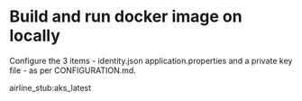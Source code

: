 # Build and run docker image on locally 

Configure the 3 items - identity.json application.properties and a private key file - as per CONFIGURATION.md. 


airline_stub:aks_latest